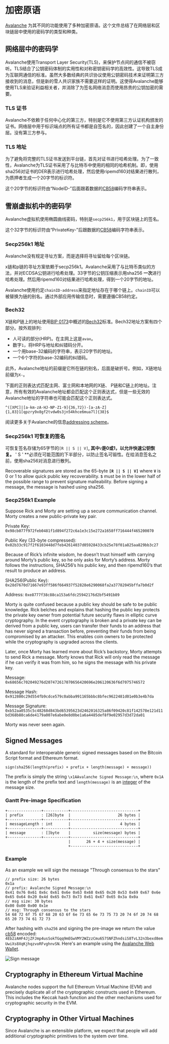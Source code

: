 # 加密原语

[Avalanche](../../#avalanche) 为其不同的功能使用了多种加密原语。这个文件总结了在网络层和区块链层中使用的密码学的类型和种类。

## 网络层中的密码学

Avalanche使用Transport Layer Security(TLS)，来保护节点间的通信不被窃听。TLS结合了公钥密码体制的实用性和对称密钥密码学的高效性。这导致TLS成为互联网通信的标准。虽然大多数经典的共识协议使用公钥密码技术来证明第三方接收到的消息，但是新的雪人共识家族不需要这样的证明。这使得Avalanche能够使用TLS来验证利益相关者，并消除了为签名网络消息而使用昂贵的公钥加密的需要。

### TLS 证书

Avalanche不依赖于任何中心化的第三方，特别是它不使用第三方认证机构颁发的证书。网络层中用于标识端点的所有证书都是自签名的，因此创建了一个自主身份层。没有第三方参与。

### TLS 地址

为了避免将完整的TLS证书发送到平台链，首先对证书进行哈希处理。为了一致性，Avalanche为TLS证书采用了与比特币中使用的相同的哈希机制。即，使用sha256对证书的DER表示进行哈希处理，然后使用ripemd160对结果进行散列，为质押者生成一个20字节的标识符。

这个20字节的标识符由“NodeID-”后面跟着数据的[CB58](https://support.avalabs.org/en/articles/4587395-what-is-cb58)编码字符串表示。

## 雪崩虚拟机中的密码学

Avalanche虚拟机使用椭圆曲线密码，特别是`secp256k1`，用于区块链上的签名。

这个32字节的标识符由“PrivateKey-”后跟数据的[CB58](https://support.avalabs.org/en/articles/4587395-what-is-cb58)编码字符串表示。

### Secp256k1 地址

Avalanche没有规定寻址方案，而是选择将寻址留给每个区块链。

x链和p链的寻址方案依赖于secp256k1。Avalanche采用了与比特币类似的方法，并对ECDSA公钥进行哈希处理。33字节的公钥压缩表示用sha256 **一次**进行哈希处理。然后用ripemd160对结果进行哈希处理，得到一个20字节的地址。

Avalanche使用约定`chainID-address`来指定地址存在于哪个链上。`chainID`可以被替换为链的别名。通过外部应用传输信息时，需要遵循CB58约定。

### Bech32

X链和P链上的地址使用[BIP 0173](https://en.bitcoin.it/wiki/BIP_0173)中概述的[Bech32](http://support.avalabs.org/en/articles/4587392-what-is-bech32)标准。Bech32地址方案有四个部分。按外观排列:

* 人可读的部分(HRP)。在主网上这是`avax`。
* 数字`1`，将HRP与地址和纠错码分开。
* 一个用base-32编码的字符串，表示20字节的地址。
* 一个6个字符的base-32编码的纠错码。

此外，Avalanche地址的前缀是它所在链的别名，后面是破折号。例如，X链地址前缀为`X-`。

下面的正则表达式匹配主网、富士网和本地网的X链、 P链和C链上的地址。注意，所有有效的Avalanche地址都会匹配这个正则表达式，但是一些无效的Avalanche地址的字符串也可能会匹配这个正则表达式。

```text
^([XPC]|[a-km-zA-HJ-NP-Z1-9]{36,72})-[a-zA-Z]{1,83}1[qpzry9x8gf2tvdw0s3jn54khce6mua7l]{38}$
```

阅读更多关于Avalanche的信息[addressing scheme](https://support.avalabs.org/en/articles/4596397-what-is-an-address)。

### Secp256k1 可恢复的签名

可恢复签名存储为65字节的`[R || S || V]`**, 其中**`V`**是0或1，以允许快速公钥恢复。** ' S ' **必须在可能范围的下半部分，以防止签名可锻性。在给消息签名之前，使用sha256对消息进行散列。

Recoverable signatures are stored as the 65-byte **`[R || S || V]`** where **`V`** is 0 or 1 to allow quick public key recoverability. **`S`** must be in the lower half of the possible range to prevent signature malleability. Before signing a message, the message is hashed using sha256.

### Secp256k1 Example

Suppose Rick and Morty are setting up a secure communication channel. Morty creates a new public-private key pair.

Private Key: `0x98cb077f972feb0481f1d894f272c6a1e3c15e272a1658ff716444f465200070`

Public Key \(33-byte compressed\): `0x02b33c917f2f6103448d7feb42614037d05928433cb25e78f01a825aa829bb3c27`

Because of Rick’s infinite wisdom, he doesn’t trust himself with carrying around Morty’s public key, so he only asks for Morty’s address. Morty follows the instructions, SHA256’s his public key, and then ripemd160’s that result to produce an address.

SHA256\(Public Key\): `0x28d7670d71667e93ff586f664937f52828e6290068fa2a37782045bffa7b0d2f`

Address: `0xe8777f38c88ca153a6fdc25942176d2bf5491b89`

Morty is quite confused because a public key should be safe to be public knowledge. Rick belches and explains that hashing the public key protects the private key owner from potential future security flaws in elliptic curve cryptography. In the event cryptography is broken and a private key can be derived from a public key, users can transfer their funds to an address that has never signed a transaction before, preventing their funds from being compromised by an attacker. This enables coin owners to be protected while the cryptography is upgraded across the clients.

Later, once Morty has learned more about Rick’s backstory, Morty attempts to send Rick a message. Morty knows that Rick will only read the message if he can verify it was from him, so he signs the message with his private key.

Message: `0x68656c702049276d207472617070656420696e206120636f6d7075746572`

Message Hash: `0x912800c29d554fb9cdce579c0abba991165bbbc8bfec9622481d01e0b3e4b7da`

Message Signature: `0xb52aa0535c5c48268d843bd65395623d2462016325a86f09420c81f142578e121d11bd368b88ca6de4179a007e6abe0e8d0be1a6a4485def8f9e02957d3d72da01`

Morty was never seen again.

## Signed Messages

A standard for interoperable generic signed messages based on the Bitcoin Script format and Ethereum format.

```text
sign(sha256(length(prefix) + prefix + length(message) + message))
```

The prefix is simply the string `\x1AAvalanche Signed Message:\n`, where `0x1A` is the length of the prefix text and `length(message)` is an [integer](serialization-primitives.md#integer) of the message size.

### Gantt Pre-image Specification

```text
+---------------+-----------+------------------------------+
| prefix        : [26]byte  |                     26 bytes |
+---------------+-----------+------------------------------+
| messageLength : int       |                      4 bytes |
+---------------+-----------+------------------------------+
| message       : []byte    |          size(message) bytes |
+---------------+-----------+------------------------------+
                            |       26 + 4 + size(message) |
                            +------------------------------+
```

### Example

As an example we will sign the message "Through consensus to the stars"

```text
// prefix size: 26 bytes
0x1a
// prefix: Avalanche Signed Message:\n
0x41 0x76 0x61 0x6c 0x61 0x6e 0x63 0x68 0x65 0x20 0x53 0x69 0x67 0x6e 0x65 0x64 0x20 0x4d 0x65 0x73 0x73 0x61 0x67 0x65 0x3a 0x0a
// msg size: 30 bytes
0x00 0x00 0x00 0x1e
// msg: Through consensus to the stars
54 68 72 6f 75 67 68 20 63 6f 6e 73 65 6e 73 75 73 20 74 6f 20 74 68 65 20 73 74 61 72 73
```

After hashing with `sha256` and signing the pre-image we return the value [cb58](https://support.avalabs.org/en/articles/4587395-what-is-cb58) encoded: `4Eb2zAHF4JjZFJmp4usSokTGqq9mEGwVMY2WZzzCmu657SNFZhndsiS8TvL32n3bexd8emUwiXs8XqKjhqzvoRFvghnvSN`. Here's an example using the [Avalanche Web Wallet](https://wallet.avax.network/wallet/advanced).

![Sign message](../../.gitbook/assets/sign-message.png)

## Cryptography in Ethereum Virtual Machine

Avalanche nodes support the full Ethereum Virtual Machine \(EVM\) and precisely duplicate all of the cryptographic constructs used in Ethereum. This includes the Keccak hash function and the other mechanisms used for cryptographic security in the EVM.

## Cryptography in Other Virtual Machines

Since Avalanche is an extensible platform, we expect that people will add additional cryptographic primitives to the system over time.

<!--stackedit_data:
eyJoaXN0b3J5IjpbMTkyOTg2MzQ1NSwxMzc3NTgwODkxLC0xMD
IzMTIyMzk1LC0xMjUxMTM1MjIxXX0=
-->